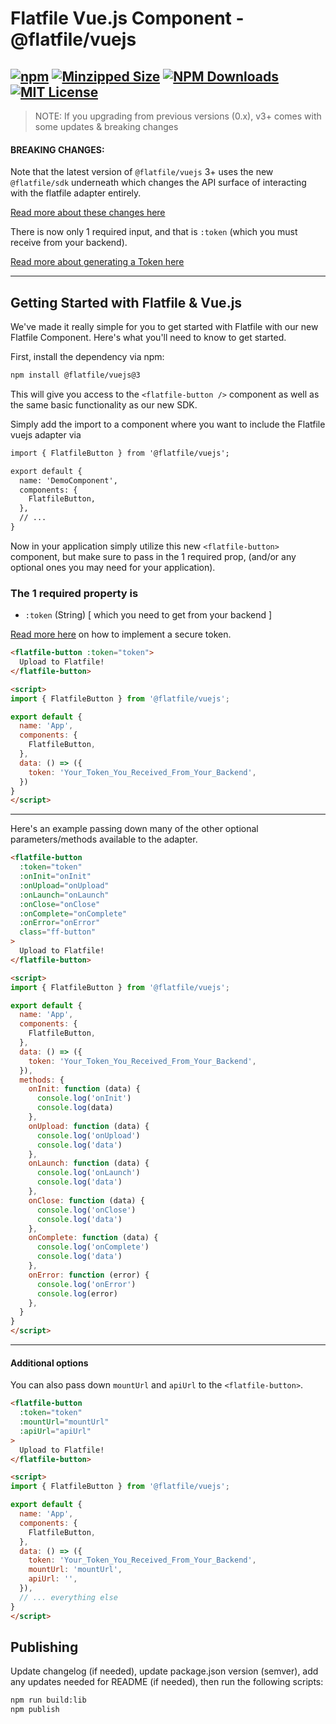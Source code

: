 # Flatfile Vue.js Component - @flatfile/vuejs

[![npm](https://img.shields.io/npm/v/@flatfile/vuejs.svg?label=npm%20version&color=2EBF6A&style=for-the-badge)](https://www.npmjs.com/@flatfile/vuejs)
[![Minzipped Size](https://img.shields.io/bundlephobia/minzip/@flatfile/vuejs?color=794cff&style=for-the-badge)](https://bundlephobia.com/result?p=@flatfile/vuejs)
[![NPM Downloads](https://img.shields.io/npm/dw/@flatfile/vuejs.svg?color=8c66ff&style=for-the-badge)](https://www.npmjs.com/@flatfile/vuejs)
[![MIT License](https://img.shields.io/badge/license-MIT-blue.svg?style=for-the-badge&color=794cff)](/LICENSE)
--

> NOTE: If you upgrading from previous versions (0.x), v3+ comes with some updates & breaking changes

#### BREAKING CHANGES:

Note that the latest version of `@flatfile/vuejs` 3+ uses the new `@flatfile/sdk` underneath which changes the API surface of interacting with the flatfile adapter entirely.

[Read more about these changes here](https://flatfile.com/docs/implementing-embeds/)

There is now only 1 required input, and that is `:token` (which you must receive from your backend).

[Read more about generating a Token here](https://flatfile.com/docs/sdk/)

---

## Getting Started with Flatfile & Vue.js

We've made it really simple for you to get started with Flatfile with our new Flatfile Component. Here's what you'll need to know to get started.

First, install the dependency via npm:

```bash
npm install @flatfile/vuejs@3
```

This will give you access to the `<flatfile-button />` component as well as the same basic functionality as our new SDK.

Simply add the import to a component where you want to include the Flatfile vuejs adapter via

```html
import { FlatfileButton } from '@flatfile/vuejs';

export default {
  name: 'DemoComponent',
  components: {
    FlatfileButton,
  },
  // ...
}
```

Now in your application simply utilize this new `<flatfile-button>` component, but make sure to pass in the 1 required prop, (and/or any optional ones you may need for your application).

### The 1 required property is

- `:token` (String) [ which you need to get from your backend ]

[Read more here](https://flatfile.com/docs/implementing-embeds/) on how to implement a secure token.

```html
<flatfile-button :token="token">
  Upload to Flatfile!
</flatfile-button>

<script>
import { FlatfileButton } from '@flatfile/vuejs';

export default {
  name: 'App',
  components: {
    FlatfileButton,
  },
  data: () => ({
    token: 'Your_Token_You_Received_From_Your_Backend',    
  })
}
</script>
```

---

Here's an example passing down many of the other optional parameters/methods available to the adapter.

```html
<flatfile-button 
  :token="token"
  :onInit="onInit"
  :onUpload="onUpload"
  :onLaunch="onLaunch"
  :onClose="onClose"
  :onComplete="onComplete"
  :onError="onError" 
  class="ff-button"
>
  Upload to Flatfile!
</flatfile-button>

<script>
import { FlatfileButton } from '@flatfile/vuejs';

export default {
  name: 'App',
  components: {
    FlatfileButton,
  },
  data: () => ({
    token: 'Your_Token_You_Received_From_Your_Backend',
  }),
  methods: {
    onInit: function (data) {
      console.log('onInit')
      console.log(data)
    },
    onUpload: function (data) {
      console.log('onUpload')
      console.log('data')
    },
    onLaunch: function (data) {
      console.log('onLaunch')
      console.log('data')
    },
    onClose: function (data) {
      console.log('onClose')
      console.log('data')
    },
    onComplete: function (data) {
      console.log('onComplete')
      console.log('data')
    },
    onError: function (error) {
      console.log('onError')
      console.log(error)
    },
  }
}
</script>
```

---

#### Additional options

You can also pass down `mountUrl` and `apiUrl` to the `<flatfile-button>`.

```html
<flatfile-button 
  :token="token"
  :mountUrl="mountUrl"
  :apiUrl="apiUrl"
>
  Upload to Flatfile!
</flatfile-button>

<script>
import { FlatfileButton } from '@flatfile/vuejs';

export default {
  name: 'App',
  components: {
    FlatfileButton,
  },
  data: () => ({
    token: 'Your_Token_You_Received_From_Your_Backend',
    mountUrl: 'mountUrl',
    apiUrl: '',
  }),
  // ... everything else
}
</script>
```

## Publishing

Update changelog (if needed), update package.json version (semver), add any updates needed for README (if needed), then run the following scripts:

```bash
npm run build:lib
npm publish
```
